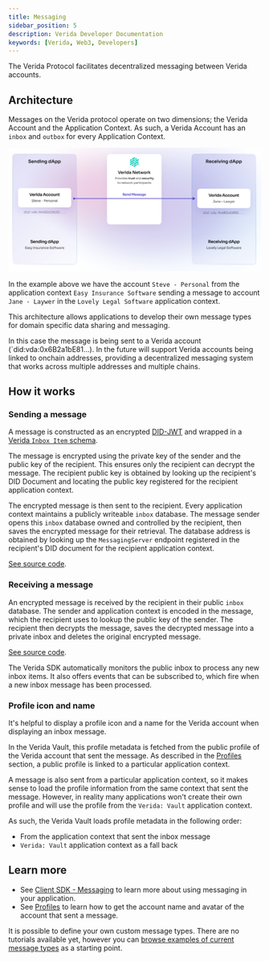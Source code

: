 ```yaml
---
title: Messaging
sidebar_position: 5
description: Verida Developer Documentation
keywords: [Verida, Web3, Developers]
---
```


The Verida Protocol facilitates decentralized messaging between Verida accounts.

## Architecture

Messages on the Verida protocol operate on two dimensions; the Verida Account and the Application Context. As such, a Verida Account has an `inbox` and `outbox` for every Application Context.

![concepts_identity.png](messaging/overview.png)

In the example above we have the account `Steve - Personal` from the application context `Easy Insurance Software` sending a message to account `Jane - Laywer` in the `Lovely Legal Software` application context.

This architecture allows applications to develop their own message types for domain specific data sharing and messaging.

In this case the message is being sent to a Verida account (`did:vda:0x6B2a1bE81...). In the future will support Verida accounts being linked to onchain addresses, providing a decentralized messaging system that works across multiple addresses and multiple chains.

## How it works

### Sending a message

A message is constructed as an encrypted [DID-JWT](https://github.com/decentralized-identity/did-jwt) and wrapped in a [Verida `Inbox Item` schema](https://github.com/verida/schemas-core/blob/develop/inbox/item/v0.1.0/schema.json).

The message is encrypted using the private key of the sender and the public key of the recipient. This ensures only the recipient can decrypt the message. The recipient public key is obtained by looking up the recipient's DID Document and locating the public key registered for the recipient application context.

The encrypted message is then sent to the recipient. Every application context maintains a publicly writeable `inbox` database. The message sender opens this `inbox` database owned and controlled by the recipient, then saves the encrypted message for their retrieval. The database address is obtained by looking up the `MessagingServer` endpoint registered in the recipient's DID document for the recipient application context.

[See source code](https://github.com/verida/verida-js/blob/5b3dc59d2cabf0ee9347325c4e9f5a3ccb0155cc/packages/client-ts/src/context/engines/verida/messaging/outbox.ts#L59).

### Receiving a message

An encrypted message is received by the recipient in their public `inbox` database. The sender and application context is encoded in the message, which the recipient uses to lookup the public key of the sender. The recipient then decrypts the message, saves the decrypted message into a private inbox and deletes the original encrypted message.

[See source code](https://github.com/verida/verida-js/blob/5b3dc59d2cabf0ee9347325c4e9f5a3ccb0155cc/packages/client-ts/src/context/engines/verida/messaging/inbox.ts#L52).

The Verida SDK automatically monitors the public inbox to process any new inbox items. It also offers events that can be subscribed to, which fire when a new inbox message has been processed.

### Profile icon and name

It's helpful to display a profile icon and a name for the Verida account when displaying an inbox message.

In the Verida Vault, this profile metadata is fetched from the public profile of the Verida account that sent the message. As described in the [Profiles](../client-sdk/profiles) section, a public profile is linked to a particular application context.

A message is also sent from a particular application context, so it makes sense to load the profile information from the same context that sent the message. However, in reality many applications won't create their own profile and will use the profile from the `Verida: Vault` application context.

As such, the Verida Vault loads profile metadata in the following order:

- From the application context that sent the inbox message
- `Verida: Vault` application context as a fall back

## Learn more

- See [Client SDK - Messaging](../client-sdk/messaging.md) to learn more about using messaging in your application.
- See [Profiles](../client-sdk/profiles) to learn how to get the account name and avatar of the account that sent a message.

It is possible to define your own custom message types. There are no tutorials available yet, however you can [browse examples of current message types](https://github.com/verida/schemas-core/tree/develop/inbox/type/) as a starting point.